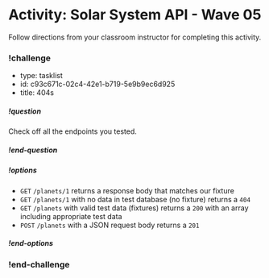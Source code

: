 # Activity: Solar System API - Wave 05

Follow directions from your classroom instructor for completing this activity.

<!-- prettier-ignore-start -->
### !challenge
* type: tasklist
* id: c93c671c-02c4-42e1-b719-5e9b9ec6d925
* title: 404s
##### !question

Check off all the endpoints you tested.

##### !end-question
##### !options

* `GET` `/planets/1` returns a response body that matches our fixture
* `GET` `/planets/1` with no data in test database (no fixture) returns a `404`
* `GET` `/planets` with valid test data (fixtures) returns a `200` with an array including appropriate test data
* `POST` `/planets` with a JSON request body returns a `201`

##### !end-options
### !end-challenge
<!-- prettier-ignore-end -->